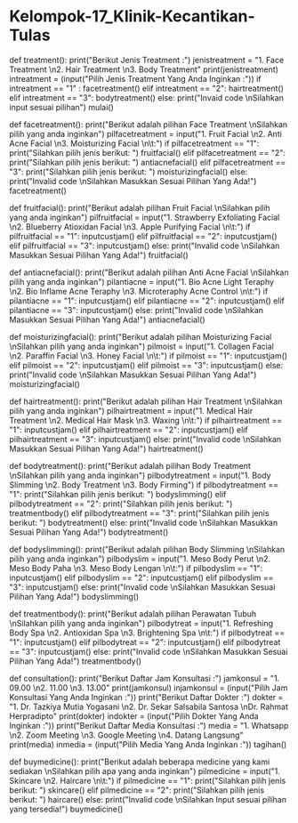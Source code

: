 # Kelompok-17_Klinik-Kecantikan-Tulas
def treatment():
    print("Berikut Jenis Treatment :")
    jenistreatment = "1. Face Treatment \n2. Hair Treatment \n3. Body Treatment"
    print(jenistreatment)
    intreatment = (input("Pilih Jenis Treatment Yang Anda Inginkan :"))
    if intreatment == "1" :
        facetreatment()
    elif intreatment == "2":
        hairtreatment()
    elif intreatment == "3":
        bodytreatment()
    else:
        print("Invaid code \nSilahkan input sesuai pilihan")
        mulai()

def facetreatment():
    print("Berikut adalah pilihan Face Treatment \nSilahkan pilih yang anda inginkan")
    pilfacetreatment = input("1. Fruit Facial \n2. Anti Acne Facial \n3. Moisturizing Facial \n\t:")
    if pilfacetreatment == "1":
        print("Silahkan pilih jenis berikut: ")
        fruitfacial()
    elif pilfacetreatment == "2":
        print("Silahkan pilih jenis berikut: ")
        antiacnefacial()
    elif pilfacetreatment == "3":
        print("Silahkan pilih jenis berikut: ")
        moisturizingfacial()
    else:
        print("Invalid code \nSilahkan Masukkan Sesuai Pilihan Yang Ada!")
        facetreatment()

def fruitfacial():
    print("Berikut adalah pilihan Fruit Facial \nSilahkan pilih yang anda inginkan")
    pilfruitfacial = input("1. Strawberry Exfoliating Facial \n2. Blueberry Atioxidan Facial \n3. Apple Purifying Facial \n\t:")
    if pilfruitfacial == "1":
        inputcustjam()
    elif pilfruitfacial == "2":
        inputcustjam()
    elif pilfruitfacial == "3":
        inputcustjam()
    else:
        print("Invalid code \nSilahkan Masukkan Sesuai Pilihan Yang Ada!")
        fruitfacial()

def antiacnefacial():
    print("Berikut adalah pilihan Anti Acne Facial \nSilahkan pilih yang anda inginkan")
    pilantiacne = input("1. Bio Acne Light Teraphy \n2. Bio Inflame Acne Teraphy \n3. Microteraphy Acne Control \n\t:")
    if pilantiacne == "1":
        inputcustjam()
    elif pilantiacne == "2":
        inputcustjam()
    elif pilantiacne == "3":
        inputcustjam()
    else:
        print("Invalid code \nSilahkan Masukkan Sesuai Pilihan Yang Ada!")
        antiacnefacial()

def moisturizingfacial():
    print("Berikut adalah pilihan Moisturizing Facial \nSilahkan pilih yang anda inginkan")
    pilmoist = input("1. Collagen Facial \n2. Paraffin Facial \n3. Honey Facial \n\t:")
    if pilmoist == "1":
        inputcustjam()
    elif pilmoist == "2":
        inputcustjam()
    elif pilmoist == "3":
        inputcustjam()
    else:
        print("Invalid code \nSilahkan Masukkan Sesuai Pilihan Yang Ada!")
        moisturizingfacial()

def hairtreatment():
    print("Berikut adalah pilihan Hair Treatment \nSilahkan pilih yang anda inginkan")
    pilhairtreatment = input("1. Medical Hair Treatment \n2. Medical Hair Mask \n3. Waxing \n\t:")
    if pilhairtreatment == "1":
        inputcustjam()
    elif pilhairtreatment == "2":
        inputcustjam()
    elif pilhairtreatment == "3":
        inputcustjam()
    else:
        print("Invalid code \nSilahkan Masukkan Sesuai Pilihan Yang Ada!")
        hairtreatment()
        
def bodytreatment():
    print("Berikut adalah pilihan Body Treatment \nSilahkan pilih yang anda inginkan")
    pilbodytreatment = input("1. Body Slimming \n2. Body Treatment \n3. Body Firming")
    if pilbodytreatment == "1":
        print("Silahkan pilih jenis berikut: ")
        bodyslimming()
    elif pilbodytreatment == "2":
        print("Silahkan pilih jenis berikut: ")
        treatmentbody()
    elif pilbodytreatment == "3":
        print("Silahkan pilih jenis berikut: ")
        bodytreatment()
    else:
        print("Invalid code \nSilahkan Masukkan Sesuai Pilihan Yang Ada!")
        bodytreatment()

def bodyslimming():
    print("Berikut adalah pilihan Body Slimming \nSilahkan pilih yang anda inginkan")
    pilbodyslim = input("1. Meso Body Perut \n2. Meso Body Paha \n3. Meso Body Lengan \n\t:")
    if pilbodyslim == "1":
        inputcustjam()
    elif pilbodyslim == "2":
        inputcustjam()
    elif pilbodyslim == "3":
        inputcustjam()
    else:
        print("Invalid code \nSilahkan Masukkan Sesuai Pilihan Yang Ada!")
        bodyslimming()

def treatmentbody():
    print("Berikut adalah pilihan Perawatan Tubuh \nSilahkan pilih yang anda inginkan")
    pilbodytreat = input("1. Refreshing Body Spa \n2. Antioxidan Spa \n3. Brightening Spa \n\t:")
    if pilbodytreat == "1":
        inputcustjam()
    elif pilbodytreat == "2":
        inputcustjam()
    elif pilbodytreat == "3":
        inputcustjam()
    else:
        print("Invalid code \nSilahkan Masukkan Sesuai Pilihan Yang Ada!")
        treatmentbody()

def consultation():
    print("Berikut Daftar Jam Konsultasi :")
    jamkonsul = "1. 09.00 \n2. 11.00 \n3. 13.00"
    print(jamkonsul)
    injamkonsul = (input("Pilih Jam Konsultasi Yang Anda Inginkan :"))
    print("Berikut Daftar Dokter :")
    dokter = "1. Dr. Tazkiya Mutia Yogasani \n2. Dr. Sekar Salsabila Santosa \nDr. Rahmat Herpradipto"
    print(dokter)
    indokter = (input("Pilih Dokter Yang Anda Inginkan :"))
    print("Berikut Daftar Media Konsultasi :")
    media = "1. Whatsapp \n2. Zoom Meeting \n3. Google Meeting \n4. Datang Langsung"
    print(media)
    inmedia = (input("Pilih Media Yang Anda Inginkan :"))
    tagihan()

def buymedicine():
    print("Berikut adalah beberapa medicine yang kami sediakan \nSilahkan pilih apa yang anda inginkan")
    pilmedicine = input("1. Skincare \n2. Haircare \n\t:")
    if pilmedicine == "1":
        print("Silahkan pilih jenis berikut: ")
        skincare()
    elif pilmedicine == "2":
        print("Silahkan pilih jenis berikut: ")
        haircare()
    else:
        print("Invalid code \nSilahkan Input sesuai pilihan yang tersedia!")
        buymedicine()
